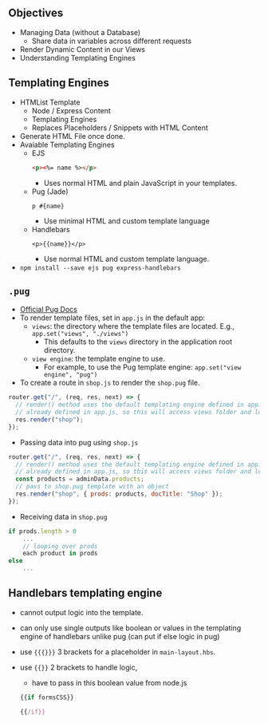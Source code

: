 ## Objectives

- Managing Data (without a Database)
  - Share data in variables across different requests
- Render Dynamic Content in our Views
- Understanding Templating Engines

## Templating Engines

- HTMList Template
  - Node / Express Content
  - Templating Engines
  - Replaces Placeholders / Snippets with HTML Content
- Generate HTML File once done.
- Avaiable Templating Engines
  - EJS
    ```html
    <p><%= name %></p>
    ```
    - Uses normal HTML and plain JavaScript in your templates.
  - Pug (Jade)
    ```pug
    p #{name}
    ```
    - Use minimal HTML and custom template language
  - Handlebars
    ```
    <p>{{name}}</p>
    ```
    - Use normal HTML and custom template language.
- `npm install --save ejs pug express-handlebars`

## `.pug`

- [Official Pug Docs](https://pugjs.org/api/getting-started.html)
- To render template files, set in `app.js` in the default app:
  - `views`: the directory where the template files are located. E.g., `app.set("views", "./views")`
    - This defaults to the `views` directory in the application root directory.
  - `view engine`: the template engine to use.
    - For example, to use the Pug template engine: `app.set("view engine", "pug")`
- To create a route in `shop.js` to render the `shop.pug` file.

```js
router.get("/", (req, res, next) => {
  // render() method uses the default templating engine defined in app.js
  // already defined in app.js, so this will access views folder and look for .pug file
  res.render("shop");
});
```

- Passing data into pug using `shop.js`

```js
router.get("/", (req, res, next) => {
  // render() method uses the default templating engine defined in app.js
  // already defined in app.js, so this will access views folder and look for .pug file
  const products = adminData.products;
  // pass to shop.pug template with an object
  res.render("shop", { prods: products, docTitle: "Shop" });
});
```

- Receiving data in `shop.pug`

```js
if prods.length > 0
    ...
    // looping over prods
    each product in prods
else
    ...
```

## Handlebars templating engine

- cannot output logic into the template.
- can only use single outputs like boolean or values in the templating engine of handlebars unlike pug (can put if else logic in pug)
- use `{{{}}}` 3 brackets for a placeholder in `main-layout.hbs`.
- use `{{}}` 2 brackets to handle logic,

  - have to pass in this boolean value from node.js

  ```js
  {{if formsCSS}}

  {{/if}}
  ```
